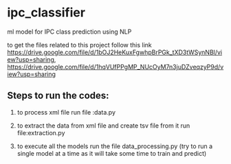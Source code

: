 # ipc_classifier
ml model for IPC class prediction using NLP

to get the files related to this project
follow this link
https://drive.google.com/file/d/1bOJ2HeKuxFgwhpBrPGk_tXD3tWSynNBl/view?usp=sharing, https://drive.google.com/file/d/1hqVUfPPgMP_NUcOyM7n3juDZveqzyP9d/view?usp=sharing

Steps to run the codes:
-----------------------
1) to process xml file run file :data.py

2) to extract the data from xml file and create tsv file from it run file:extraction.py

3) to execute all the models run the file data_processing.py
  (try to run a single model at a time as it will take some time to train and predict)
